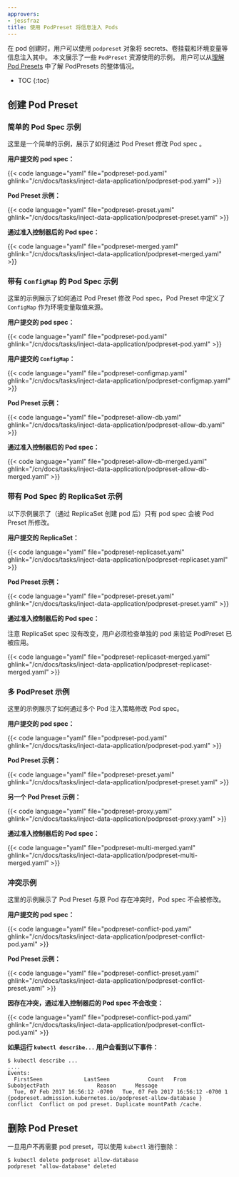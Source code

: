 ```yaml
---
approvers:
- jessfraz
title: 使用 PodPreset 将信息注入 Pods
---
```


在 pod 创建时，用户可以使用 `podpreset` 对象将 secrets、卷挂载和环境变量等信息注入其中。 
本文展示了一些 `PodPreset` 资源使用的示例。
用户可以从[理解 Pod Presets](/docs/concepts/workloads/pods/podpreset/) 中了解 PodPresets 的整体情况。

* TOC
{:toc}

## 创建 Pod Preset

### 简单的 Pod Spec 示例

这里是一个简单的示例，展示了如何通过 Pod Preset 修改 Pod spec 。

**用户提交的 pod spec：**

{{< code language="yaml" file="podpreset-pod.yaml" ghlink="/cn/docs/tasks/inject-data-application/podpreset-pod.yaml" >}}

**Pod Preset 示例：**

{{< code language="yaml" file="podpreset-preset.yaml" ghlink="/cn/docs/tasks/inject-data-application/podpreset-preset.yaml" >}}

**通过准入控制器后的 Pod spec：**

{{< code language="yaml" file="podpreset-merged.yaml" ghlink="/cn/docs/tasks/inject-data-application/podpreset-merged.yaml" >}}

### 带有 `ConfigMap` 的 Pod Spec 示例

这里的示例展示了如何通过 Pod Preset 修改 Pod spec，Pod Preset 中定义了 `ConfigMap` 作为环境变量取值来源。

**用户提交的 pod spec：**

{{< code language="yaml" file="podpreset-pod.yaml" ghlink="/cn/docs/tasks/inject-data-application/podpreset-pod.yaml" >}}

**用户提交的 `ConfigMap`：**

{{< code language="yaml" file="podpreset-configmap.yaml" ghlink="/cn/docs/tasks/inject-data-application/podpreset-configmap.yaml" >}}

**Pod Preset 示例：**

{{< code language="yaml" file="podpreset-allow-db.yaml" ghlink="/cn/docs/tasks/inject-data-application/podpreset-allow-db.yaml" >}}

**通过准入控制器后的 Pod spec：**

{{< code language="yaml" file="podpreset-allow-db-merged.yaml" ghlink="/cn/docs/tasks/inject-data-application/podpreset-allow-db-merged.yaml" >}}

### 带有 Pod Spec 的 ReplicaSet 示例

以下示例展示了（通过 ReplicaSet 创建 pod 后）只有 pod spec 会被 Pod Preset 所修改。

**用户提交的 ReplicaSet：**

{{< code language="yaml" file="podpreset-replicaset.yaml" ghlink="/cn/docs/tasks/inject-data-application/podpreset-replicaset.yaml" >}}

**Pod Preset 示例：**

{{< code language="yaml" file="podpreset-preset.yaml" ghlink="/cn/docs/tasks/inject-data-application/podpreset-preset.yaml" >}}

**通过准入控制器后的 Pod spec：**

注意 ReplicaSet spec 没有改变，用户必须检查单独的 pod 来验证 PodPreset 已被应用。

{{< code language="yaml" file="podpreset-replicaset-merged.yaml" ghlink="/cn/docs/tasks/inject-data-application/podpreset-replicaset-merged.yaml" >}}

### 多 PodPreset 示例

这里的示例展示了如何通过多个 Pod 注入策略修改 Pod spec。

**用户提交的 pod spec：**

{{< code language="yaml" file="podpreset-pod.yaml" ghlink="/cn/docs/tasks/inject-data-application/podpreset-pod.yaml" >}}

**Pod Preset 示例：**

{{< code language="yaml" file="podpreset-preset.yaml" ghlink="/cn/docs/tasks/inject-data-application/podpreset-preset.yaml" >}}

**另一个 Pod Preset 示例：**

{{< code language="yaml" file="podpreset-proxy.yaml" ghlink="/cn/docs/tasks/inject-data-application/podpreset-proxy.yaml" >}}

**通过准入控制器后的 Pod spec：**

{{< code language="yaml" file="podpreset-multi-merged.yaml" ghlink="/cn/docs/tasks/inject-data-application/podpreset-multi-merged.yaml" >}}

### 冲突示例

这里的示例展示了 Pod Preset 与原 Pod 存在冲突时，Pod spec 不会被修改。

**用户提交的 pod spec：**

{{< code language="yaml" file="podpreset-conflict-pod.yaml" ghlink="/cn/docs/tasks/inject-data-application/podpreset-conflict-pod.yaml" >}}

**Pod Preset 示例：**

{{< code language="yaml" file="podpreset-conflict-preset.yaml" ghlink="/cn/docs/tasks/inject-data-application/podpreset-conflict-preset.yaml" >}}

**因存在冲突，通过准入控制器后的 Pod spec 不会改变：**

{{< code language="yaml" file="podpreset-conflict-pod.yaml" ghlink="/cn/docs/tasks/inject-data-application/podpreset-conflict-pod.yaml" >}}

**如果运行 `kubectl describe...` 用户会看到以下事件：**

```
$ kubectl describe ...
....
Events:
  FirstSeen             LastSeen            Count   From                    SubobjectPath               Reason      Message
  Tue, 07 Feb 2017 16:56:12 -0700   Tue, 07 Feb 2017 16:56:12 -0700 1   {podpreset.admission.kubernetes.io/podpreset-allow-database }    conflict  Conflict on pod preset. Duplicate mountPath /cache.
```

## 删除 Pod Preset

一旦用户不再需要 pod preset，可以使用 `kubectl` 进行删除：

```shell
$ kubectl delete podpreset allow-database
podpreset "allow-database" deleted
```

